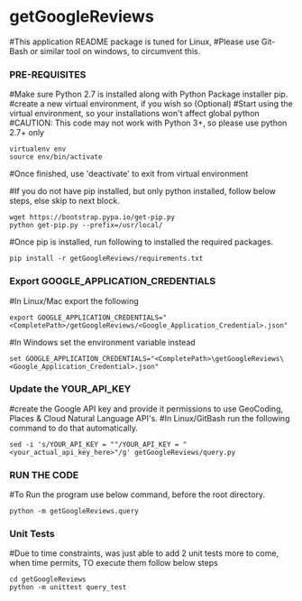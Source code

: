 # getGoogleReviews
#This application README package is tuned for Linux, 
#Please use Git-Bash or similar tool on windows, to circumvent this.


### PRE-REQUISITES
#Make sure Python 2.7 is installed along with Python Package installer pip.
#create a new virtual environment, if you wish so (Optional)
#Start using the virtual environment, so your installations won't affect global python
#CAUTION: This code may not work with Python 3+, so please use python 2.7+ only
```
virtualenv env
source env/bin/activate
```
#Once finished, use 'deactivate' to exit from virtual environment

#If you do not have pip installed, but only python installed, follow below steps, else skip to next block.
```
wget https://bootstrap.pypa.io/get-pip.py
python get-pip.py --prefix=/usr/local/
```

#Once pip is installed, run following to installed the required packages.
```
pip install -r getGoogleReviews/requirements.txt
```
### Export GOOGLE_APPLICATION_CREDENTIALS
#In Linux/Mac export the following
```
export GOOGLE_APPLICATION_CREDENTIALS="<CompletePath>/getGoogleReviews/<Google_Application_Credential>.json"
```
#In Windows set the environment variable instead
```
set GOOGLE_APPLICATION_CREDENTIALS="<CompletePath>\getGoogleReviews\<Google_Application_Credential>.json"
```

### Update the YOUR_API_KEY
#create the Google API key and provide it permissions to use GeoCoding, Places & Cloud Natural Language API's.
#In Linux/GitBash run the following command to do that automatically.
```
sed -i 's/YOUR_API_KEY = ""/YOUR_API_KEY = "<your_actual_api_key_here>"/g' getGoogleReviews/query.py
```

### RUN THE CODE
#To Run the program use below command, before the root directory.
```
python -m getGoogleReviews.query
```

### Unit Tests
#Due to time constraints, was just able to add 2 unit tests more to come, when time permits, TO execute them follow below steps
```
cd getGoogleReviews
python -m unittest query_test
```
